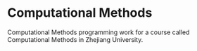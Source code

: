 # Computational Methods
Computational Methods programming work for a course called Computational Methods in Zhejiang University.
